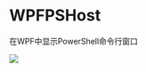 # WPFPSHost
在WPF中显示PowerShell命令行窗口

![](https://github.com/windhuan/WPFPSHost/raw/master/images/demo.png)
